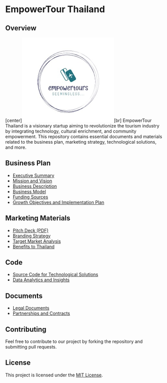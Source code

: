 # EmpowerTour Thailand

## Overview
[center]![image](Screenshot_9-3-2024_17401_looka.com.jpeg)[br]
EmpowerTour Thailand is a visionary startup aiming to revolutionize the tourism industry by integrating technology, cultural enrichment, and community empowerment. This repository contains essential documents and materials related to the business plan, marketing strategy, technological solutions, and more.

## Business Plan

- [Executive Summary](Business_Plan/Executive_Summary.md)
- [Mission and Vision](Business_Plan/Mission_and_Vision.md)
- [Business Description](Business_Plan/Business_Description.md)
- [Business Model](Business_Plan/Business_Model.md)
- [Funding Sources](Business_Plan/Funding_Sources.md)
- [Growth Objectives and Implementation Plan](Business_Plan/Growth_Objectives_and_Implementation_Plan.md)

## Marketing Materials

- [Pitch Deck (PDF)](Marketing_Materials/Pitch_Deck.pdf)
- [Branding Strategy](Marketing_Materials/Branding_Strategy.md)
- [Target Market Analysis](Marketing_Materials/Target_Market_Analysis.md)
- [Benefits to Thailand](Marketing_Materials/Benefits_to_Thailand.md)

## Code

- [Source Code for Technological Solutions](Code/Source_Code_for_Technological_Solutions)
- [Data Analytics and Insights](Code/Data_Analytics_and_Insights)

## Documents

- [Legal Documents](Documents/Legal_Documents)
- [Partnerships and Contracts](Documents/Partnerships_and_Contracts)

## Contributing

Feel free to contribute to our project by forking the repository and submitting pull requests.

## License

This project is licensed under the [MIT License](LICENSE).
